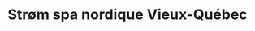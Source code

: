 ---
title: "Strøm spa nordique Vieux-Québec"
url: /quebec/strom-spa-nordique-vieux-quebec/
shop: Massage
---